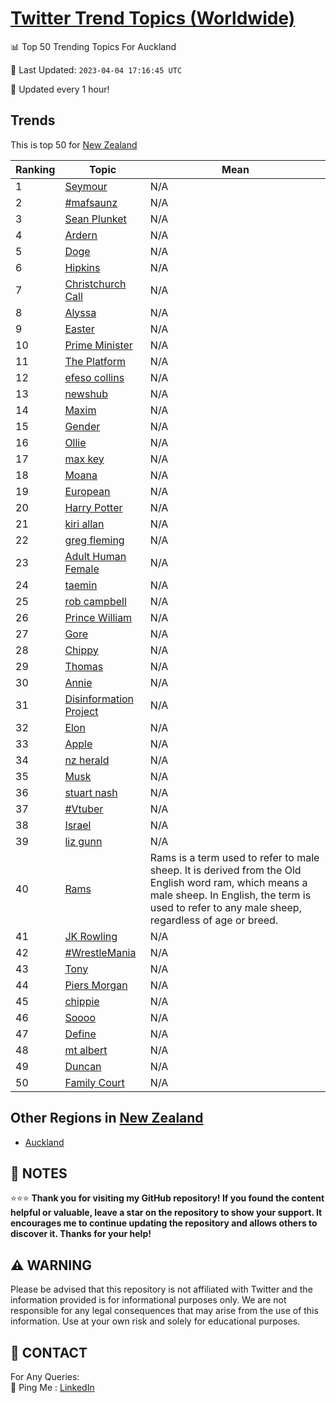 [Twitter Trend Topics (Worldwide)](https://github.com/ErcinDedeoglu/Twitter-Trend-Topics)
==========


📊 Top 50 Trending Topics For Auckland

📆 Last Updated: `2023-04-04 17:16:45 UTC`

🔧 Updated every 1 hour!


## Trends

This is top 50 for [New Zealand](</New Zealand>)

| Ranking | Topic | Mean |
| ------- | ------------ | ------------ |
| 1 | [Seymour](http://twitter.com/search?q=Seymour) | N/A |
| 2 | [#mafsaunz](http://twitter.com/search?q=%23mafsaunz) | N/A |
| 3 | [Sean Plunket](http://twitter.com/search?q=Sean+Plunket) | N/A |
| 4 | [Ardern](http://twitter.com/search?q=Ardern) | N/A |
| 5 | [Doge](http://twitter.com/search?q=Doge) | N/A |
| 6 | [Hipkins](http://twitter.com/search?q=Hipkins) | N/A |
| 7 | [Christchurch Call](http://twitter.com/search?q=Christchurch+Call) | N/A |
| 8 | [Alyssa](http://twitter.com/search?q=Alyssa) | N/A |
| 9 | [Easter](http://twitter.com/search?q=Easter) | N/A |
| 10 | [Prime Minister](http://twitter.com/search?q=Prime+Minister) | N/A |
| 11 | [The Platform](http://twitter.com/search?q=The+Platform) | N/A |
| 12 | [efeso collins](http://twitter.com/search?q=efeso+collins) | N/A |
| 13 | [newshub](http://twitter.com/search?q=newshub) | N/A |
| 14 | [Maxim](http://twitter.com/search?q=Maxim) | N/A |
| 15 | [Gender](http://twitter.com/search?q=Gender) | N/A |
| 16 | [Ollie](http://twitter.com/search?q=Ollie) | N/A |
| 17 | [max key](http://twitter.com/search?q=max+key) | N/A |
| 18 | [Moana](http://twitter.com/search?q=Moana) | N/A |
| 19 | [European](http://twitter.com/search?q=European) | N/A |
| 20 | [Harry Potter](http://twitter.com/search?q=Harry+Potter) | N/A |
| 21 | [kiri allan](http://twitter.com/search?q=kiri+allan) | N/A |
| 22 | [greg fleming](http://twitter.com/search?q=greg+fleming) | N/A |
| 23 | [Adult Human Female](http://twitter.com/search?q=Adult+Human+Female) | N/A |
| 24 | [taemin](http://twitter.com/search?q=taemin) | N/A |
| 25 | [rob campbell](http://twitter.com/search?q=rob+campbell) | N/A |
| 26 | [Prince William](http://twitter.com/search?q=Prince+William) | N/A |
| 27 | [Gore](http://twitter.com/search?q=Gore) | N/A |
| 28 | [Chippy](http://twitter.com/search?q=Chippy) | N/A |
| 29 | [Thomas](http://twitter.com/search?q=Thomas) | N/A |
| 30 | [Annie](http://twitter.com/search?q=Annie) | N/A |
| 31 | [Disinformation Project](http://twitter.com/search?q=Disinformation+Project) | N/A |
| 32 | [Elon](http://twitter.com/search?q=Elon) | N/A |
| 33 | [Apple](http://twitter.com/search?q=Apple) | N/A |
| 34 | [nz herald](http://twitter.com/search?q=nz+herald) | N/A |
| 35 | [Musk](http://twitter.com/search?q=Musk) | N/A |
| 36 | [stuart nash](http://twitter.com/search?q=stuart+nash) | N/A |
| 37 | [#Vtuber](http://twitter.com/search?q=%23Vtuber) | N/A |
| 38 | [Israel](http://twitter.com/search?q=Israel) | N/A |
| 39 | [liz gunn](http://twitter.com/search?q=liz+gunn) | N/A |
| 40 | [Rams](http://twitter.com/search?q=Rams) | Rams is a term used to refer to male sheep. It is derived from the Old English word ram, which means a male sheep. In English, the term is used to refer to any male sheep, regardless of age or breed. |
| 41 | [JK Rowling](http://twitter.com/search?q=JK+Rowling) | N/A |
| 42 | [#WrestleMania](http://twitter.com/search?q=%23WrestleMania) | N/A |
| 43 | [Tony](http://twitter.com/search?q=Tony) | N/A |
| 44 | [Piers Morgan](http://twitter.com/search?q=Piers+Morgan) | N/A |
| 45 | [chippie](http://twitter.com/search?q=chippie) | N/A |
| 46 | [Soooo](http://twitter.com/search?q=Soooo) | N/A |
| 47 | [Define](http://twitter.com/search?q=Define) | N/A |
| 48 | [mt albert](http://twitter.com/search?q=mt+albert) | N/A |
| 49 | [Duncan](http://twitter.com/search?q=Duncan) | N/A |
| 50 | [Family Court](http://twitter.com/search?q=Family+Court) | N/A |



## Other Regions in [New Zealand](</New Zealand>)

* [Auckland](</New Zealand/Auckland.md>)



## 📝 NOTES

⭐⭐⭐ **Thank you for visiting my GitHub repository! If you found the content helpful or valuable, leave a star on the repository to show your support. It encourages me to continue updating the repository and allows others to discover it. Thanks for your help!**


## ⚠️ WARNING

Please be advised that this repository is not affiliated with Twitter and the information provided is for informational purposes only. We are not responsible for any legal consequences that may arise from the use of this information. Use at your own risk and solely for educational purposes.


## 📨 CONTACT

 For Any Queries:  
            🏓 Ping Me : [LinkedIn](https://www.linkedin.com/in/ercindedeoglu/)
